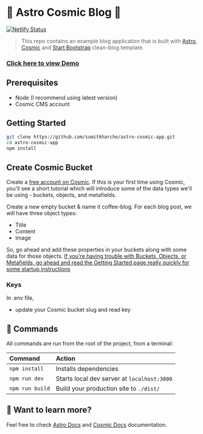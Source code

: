 # 🚀 Astro Cosmic Blog 🚀

[![Netlify Status](https://api.netlify.com/api/v1/badges/7b6a63d9-3c87-4391-bbe2-4222f66b5cfa/deploy-status)](https://app.netlify.com/sites/astro-cosmic-blog/deploys)



> This repo contains an example blog application that is built with [Astro](https://astro.build/), [Cosmic](https://www.cosmicjs.com) and [Start Bootstrap](https://startbootstrap.com/theme/clean-blog) clean-blog template.

### [Click here to view Demo](https://astro-cosmic-blog.netlify.app/)

## Prerequisites
- Node (I recommend using latest version)
- Cosmic CMS account


## Getting Started
``` bash
git clone https://github.com/sumitkharche/astro-cosmic-app.git
cd astro-cosmic-app
npm install 
```

## Create Cosmic Bucket
Create a [free account on Cosmic](https://app.cosmicjs.com/signup). If this is your first time using Cosmic, you'll see a short tutorial which will introduce some of the data types we'll be using - buckets, objects, and metafields.

Create a new empty bucket & name it coffee-blog. For each blog post, we will have three object types:
- Title
- Content
- Image

So, go ahead and add these properties in your buckets along with some data for those objects. [If you're having trouble with Buckets, Objects, or Metafields, go ahead and read the Getting Started page really quickly for some startup instructions](https://www.cosmicjs.com/getting-started)

### Keys
In .env file,
- update your Cosmic bucket slug and read key


## 🧞 Commands

All commands are run from the root of the project, from a terminal:

| Command         | Action                                      |
|:----------------|:--------------------------------------------|
| `npm install`   | Installs dependencies                       |
| `npm run dev`   | Starts local dev server at `localhost:3000` |
| `npm run build` | Build your production site to `./dist/`     |

## 👀 Want to learn more?

Feel free to check [Astro Docs](https://docs.astro.build/getting-started/) and [Cosmic Docs](https://docs.cosmicjs.com/) documentation.
